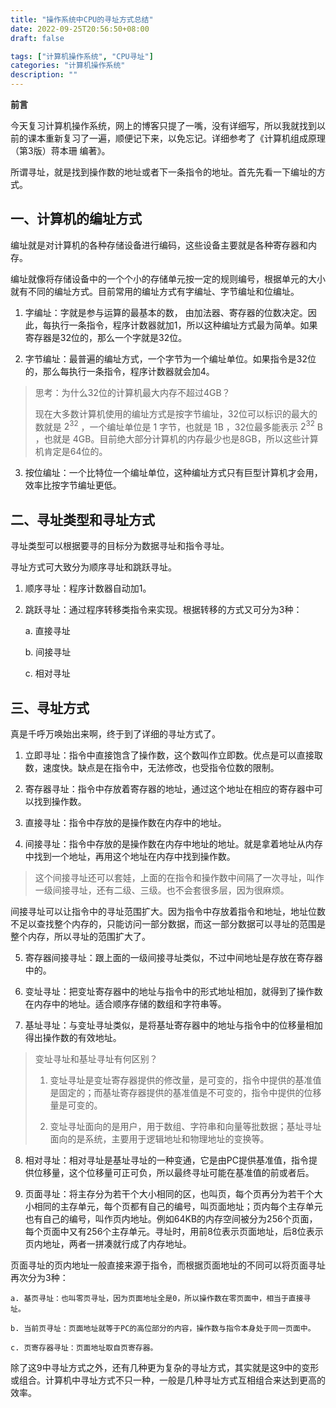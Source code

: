 ```yaml
---
title: "操作系统中CPU的寻址方式总结"
date: 2022-09-25T20:56:50+08:00
draft: false

tags: ["计算机操作系统", "CPU寻址"]
categories: "计算机操作系统"
description: ""
---
```


**前言**

今天复习计算机操作系统，网上的博客只提了一嘴，没有详细写，所以我就找到以前的课本重新复习了一遍，顺便记下来，以免忘记。详细参考了《计算机组成原理（第3版）蒋本珊 编著》。

所谓寻址，就是找到操作数的地址或者下一条指令的地址。首先先看一下编址的方式。

## 一、计算机的编址方式

编址就是对计算机的各种存储设备进行编码，这些设备主要就是各种寄存器和内存。

编址就像将存储设备中的一个个小的存储单元按一定的规则编号，根据单元的大小就有不同的编址方式。目前常用的编址方式有字编址、字节编址和位编址。

1.  字编址：字就是参与运算的最基本的数， 由加法器、寄存器的位数决定。因此，每执行一条指令，程序计数器就加1，所以这种编址方式最为简单。如果寄存器是32位的，那么一个字就是32位。

2. 字节编址：最普遍的编址方式，一个字节为一个编址单位。如果指令是32位的，那么每执行一条指令，程序计数器就会加4。

> 思考：为什么32位的计算机最大内存不超过4GB？
> 
> 现在大多数计算机使用的编址方式是按字节编址，32位可以标识的最大的数就是 $2 ^ {32}$ ，一个编址单位是 1 字节，也就是 1B ，32位最多能表示 $2 ^ {32}$ B ，也就是 4GB。目前绝大部分计算机的内存最少也是8GB，所以这些计算机肯定是64位的。

3. 按位编址：一个比特位一个编址单位，这种编址方式只有巨型计算机才会用，效率比按字节编址更低。

## 二、寻址类型和寻址方式

寻址类型可以根据要寻的目标分为数据寻址和指令寻址。

寻址方式可大致分为顺序寻址和跳跃寻址。

1. 顺序寻址：程序计数器自动加1。

2. 跳跃寻址：通过程序转移类指令来实现。根据转移的方式又可分为3种：

    a. 直接寻址

    b. 间接寻址

    c. 相对寻址

## 三、寻址方式

真是千呼万唤始出来啊，终于到了详细的寻址方式了。

1. 立即寻址：指令中直接饱含了操作数，这个数叫作立即数。优点是可以直接取数，速度快。缺点是在指令中，无法修改，也受指令位数的限制。

2. 寄存器寻址：指令中存放着寄存器的地址，通过这个地址在相应的寄存器中可以找到操作数。

3. 直接寻址：指令中存放的是操作数在内存中的地址。

4. 间接寻址：指令中存放的是操作数在内存中地址的地址。就是拿着地址从内存中找到一个地址，再用这个地址在内存中找到操作数。

> 这个间接寻址还可以套娃，上面的在指令和操作数中间隔了一次寻址，叫作一级间接寻址，还有二级、三级。也不会套很多层，因为很麻烦。

间接寻址可以让指令中的寻址范围扩大。因为指令中存放着指令和地址，地址位数不足以查找整个内存的，只能访问一部分数据，而这一部分数据可以寻址的范围是整个内存，所以寻址的范围扩大了。

5. 寄存器间接寻址：跟上面的一级间接寻址类似，不过中间地址是存放在寄存器中的。

6. 变址寻址：把变址寄存器中的地址与指令中的形式地址相加，就得到了操作数在内存中的地址。适合顺序存储的数组和字符串等。

7. 基址寻址：与变址寻址类似，是将基址寄存器中的地址与指令中的位移量相加得出操作数的有效地址。

> 变址寻址和基址寻址有何区别？
>
> 1. 变址寻址是变址寄存器提供的修改量，是可变的，指令中提供的基准值是固定的；而基址寄存器提供的基准值是不可变的，指令中提供的位移量是可变的。
> 
> 2. 变址寻址面向的是用户，用于数组、字符串和向量等批数据；基址寻址面向的是系统，主要用于逻辑地址和物理地址的变换等。

8. 相对寻址：相对寻址是基址寻址的一种变通，它是由PC提供基准值，指令提供位移量，这个位移量可正可负，所以最终寻址可能在基准值的前或者后。

9. 页面寻址：将主存分为若干个大小相同的区，也叫页，每个页再分为若干个大小相同的主存单元，每个页都有自己的编号，叫页面地址；页内每个主存单元也有自己的编号，叫作页内地址。例如64KB的内存空间被分为256个页面，每个页面中又有256个主存单元。寻址时，用前8位表示页面地址，后8位表示页内地址，两者一拼凑就行成了内存地址。

页面寻址的页内地址一般直接来源于指令，而根据页面地址的不同可以将页面寻址再次分为3种：

    a. 基页寻址：也叫零页寻址，因为页面地址全是0，所以操作数在零页面中，相当于直接寻址。

    b. 当前页寻址：页面地址就等于PC的高位部分的内容，操作数与指令本身处于同一页面中。

    c. 页寄存器寻址：页面地址取自页寄存器。

除了这9中寻址方式之外，还有几种更为复杂的寻址方式，其实就是这9中的变形或组合。计算机中寻址方式不只一种，一般是几种寻址方式互相组合来达到更高的效率。